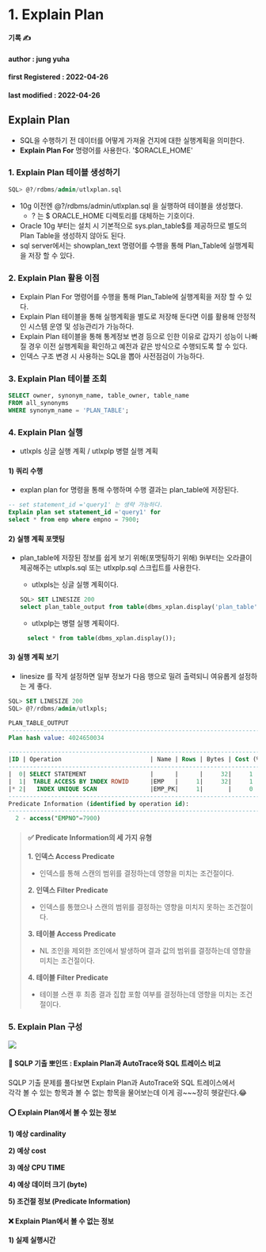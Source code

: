 # 1. Explain Plan

**기록 ✍️**

#### author : jung yuha

#### **first Registered : 2022-04-26**

#### last modified : **2022-04-26**

## Explain Plan <a href="#explain-plan" id="explain-plan"></a>

* SQL을 수행하기 전 데이터를 어떻게 가져올 건지에 대한 실행계획을 의미한다.
* **Explain Plan For** 명령어를 사용한다. '$ORACLE\_HOME'

### 1. Explain Plan 테이블 생성하기 <a href="#1-explain-plan" id="1-explain-plan"></a>

```sql
SQL> @?/rdbms/admin/utlxplan.sql
```

* 10g 이전엔 @?/rdbms/admin/utlxplan.sql 을 실행하여 테이블을 생성했다.
  * ? 는 $ ORACLE\_HOME 디렉토리를 대체하는 기호이다.
* Oracle 10g 부터는 설치 시 기본적으로 sys.plan\_table$를 제공하므로 별도의 Plan Table을 생성하지 않아도 된다.
* sql server에서는 showplan\_text 명령어를 수행을 통해 Plan\_Table에 실행계획을 저장 할 수 있다.

### 2. Explain Plan 활용 이점 <a href="#2-explain-plan" id="2-explain-plan"></a>

* Explain Plan For 명령어를 수행을 통해 Plan\_Table에 실행계획을 저장 할 수 있다.
* Explain Plan 테이블을 통해 실행계획을 별도로 저장해 둔다면 이를 활용해 안정적인 시스템 운영 및 성능관리가 가능하다.
* Explain Plan 테이블을 통해 통계정보 변경 등으로 인한 이유로 갑자기 성능이 나빠질 경우 이전 실행계획을 확인하고 예전과 같은 방식으로 수행되도록 할 수 있다.
* 인덱스 구조 변경 시 사용하는 SQL을 뽑아 사전점검이 가능하다.

### 3. Explain Plan 테이블 조회 <a href="#3-explain-plan" id="3-explain-plan"></a>

```sql
SELECT owner, synonym_name, table_owner, table_name
FROM all_synonyms
WHERE synonym_name = 'PLAN_TABLE';
```

### 4. Explain Plan 실행 <a href="#4-explain-plan" id="4-explain-plan"></a>

* utlxpls 싱글 실행 계획 / utlxplp 병렬 실행 계획

#### 1) 쿼리 수행 <a href="#1" id="1"></a>

* explan plan for 명령을 통해 수행하며 수행 결과는 plan\_table에 저장된다.

```sql
-- set statement_id ='query1' 는 생략 가능하다.
Explain plan set statement_id ='query1' for 
select * from emp where empno = 7900; 
```

#### 2) 실행 계획 포맷팅 <a href="#2" id="2"></a>

*   plan\_table에 저장된 정보를 쉽게 보기 위해(포맷팅하기 위해) 9i부터는 오라클이 제공해주는 utlxpls.sql 또는 utlxplp.sql 스크립트를 사용한다.

    * utlxpls는 싱글 실행 계획이다.

    ```sql
    SQL> SET LINESIZE 200
    select plan_table_output from table(dbms_xplan.display('plan_table',null,'serial'));
    ```

    * utlxplp는 병렬 실행 계획이다.

    ```sql
      select * from table(dbms_xplan.display());
    ```

#### 3) 실행 계획 보기 <a href="#3" id="3"></a>

* linesize 를 작게 설정하면 일부 정보가 다음 행으로 밀려 출력되니 여유롭게 설정하는 게 좋다.

```sql
SQL> SET LINESIZE 200
SQL> @?/rdbms/admin/utlxpls;

PLAN_TABLE_OUTPUT
 ----------------------------------------------------------------------------- 
Plan hash value: 4024650034

------------------------------------------------------------------------------ 
|ID | Operation                         | Name | Rows | Bytes | Cost (%CPU)  |
------------------------------------------------------------------------------ 
|  0| SELECT STATEMENT                  |      |      |     32|     1     (0)|
|  1|  TABLE ACCESS BY INDEX ROWID      |EMP   |     1|     32|     1     (0)|
|* 2|   INDEX UNIQUE SCAN               |EMP_PK|     1|       |     0     (0)|
------------------------------------------------------------------------------
Predicate Information (identified by operation id):
------------------------------------------------------------------------------
  2 - access("EMPNO"=7900)
```

> #### ✅ Predicate Information의 세 가지 유형 <a href="#predicate-information" id="predicate-information"></a>
>
> **1. 인덱스 Access Predicate**
>
> * 인덱스를 통해 스캔의 범위를 결정하는데 영향을 미치는 조건절이다.
>
> **2. 인덱스 Filter Predicate**
>
> * 인덱스를 통했으나 스캔의 범위를 결정하는 영향을 미치지 못하는 조건절이다.
>
> **3. 테이블 Access Predicate**
>
> * NL 조인을 제외한 조인에서 발생하며 결과 값의 범위를 결정하는데 영향을 미치는 조건절이다.
>
> **4. 테이블 Filter Predicate**
>
> * 테이블 스캔 후 최종 결과 집합 포함 여부를 결정하는데 영향을 미치는 조건절이다.

### 5. Explain Plan 구성 <a href="#5-explain-plan" id="5-explain-plan"></a>

![](https://velog.velcdn.com/images/yooha9621/post/bf7768e0-adf3-49d3-a30a-17fef1f13486/image.png)

#### 🔆 SQLP 기출 뽀인뜨 : Explain Plan과 AutoTrace와 SQL 트레이스 비교 <a href="#sqlp-explain-plan-autotrace-sql" id="sqlp-explain-plan-autotrace-sql"></a>

SQLP 기출 문제를 풀다보면 Explain Plan과 AutoTrace와 SQL 트레이스에서\
각각 볼 수 있는 항목과 볼 수 없는 항목을 물어보는데 이게 굉\~\~\~장히 헷갈린다.😂

#### ⭕️ Explain Plan에서 볼 수 있는 정보 <a href="#explain-plan" id="explain-plan"></a>

**1) 예상 cardinality**

**2) 예상 cost**

**3) 예상 CPU TIME**

**4) 예상 데이터 크기 (byte)**

**5) 조건절 정보 (Predicate Information)**

#### ❌ Explain Plan에서 볼 수 없는 정보 <a href="#explain-plan" id="explain-plan"></a>

**1) 실제 실행시간**

